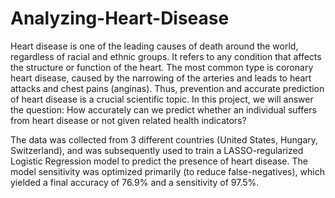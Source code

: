 # Analyzing-Heart-Disease

Heart disease is one of the leading causes of death around the world, regardless of racial and ethnic groups. It refers to any condition that affects the structure or function of the heart. The most common type is coronary heart disease, caused by the narrowing of the arteries and leads to heart attacks and chest pains (anginas). Thus, prevention and accurate prediction of heart disease is a crucial scientific topic. In this project, we will answer the question: How accurately can we predict whether an individual suffers from heart disease or not given related health indicators?

The data was collected from 3 different countries (United States, Hungary, Switzerland), and was subsequently used to train a LASSO-regularized Logistic Regression model to predict the presence of heart disease. The model sensitivity was optimized primarily (to reduce false-negatives), which yielded a final accuracy of 76.9% and a  sensitivity of 97.5%.
